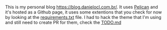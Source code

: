 This is my personal blog <https://blog.danielocl.com.br/>. It uses [Pelican](https://getpelican.com/) and it's hosted as a Github page, it uses some extentions that you check for now by looking at the [requirements.txt](requirements.txt) file. I had to hack the theme that I'm using and still need to create PR for them, check the [TODO.md](/TODO.md)